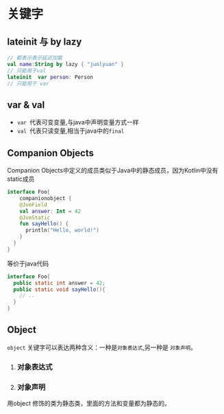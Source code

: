 # 关键字

## lateinit 与 by lazy

``` kotlin
// 都表示表示延迟加载
val name:String by lazy { "junlyuan" }
// 只能用于val
lateinit  var person: Person
// 只能用于 var
```

## var & val

- `var `代表可变变量,与java中声明变量方式一样
- `val `代表只读变量,相当于java中的`final`

## Companion Objects

Companion Objects中定义的成员类似于Java中的静态成员，因为Kotlin中没有static成员

```kotlin
interface Foo{
	companionobject {
    @JvmField
    val answer: Int = 42
    @JvmStatic
    fun sayHello() {            
      println("Hello, world!")        
    }   
  }
}
```

等价于java代码

```java
interface Foo{
  public static int answer = 42;
  public static void sayHello(){
    // ..
  }
}
```



## Object

`object` 关键字可以表达两种含义：一种是`对象表达式`,另一种是 `对象声明`。

1. ### 对象表达式



2. ### 对象声明

用object 修饰的类为静态类，里面的方法和变量都为静态的。

